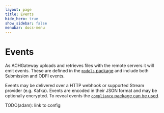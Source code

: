 ```yaml
---
layout: page
title: Events
hide_hero: true
show_sidebar: false
menubar: docs-menu
---
```


# Events

As ACHGateway uploads and retrieves files with the remote servers it will emit events. These are defined in the [`models` package](https://pkg.go.dev/github.com/moov-io/achgateway/pkg/models) and include both Submission and ODFI events.

Events may be delivered over a HTTP webhook or supported Stream provider (e.g. Kafka). Events are encoded in their JSON format and may be optionally encrypted. To reveal events the [`compliance` package can be used](https://pkg.go.dev/github.com/moov-io/achgateway/pkg/compliance).

TODO(adam): link to config
